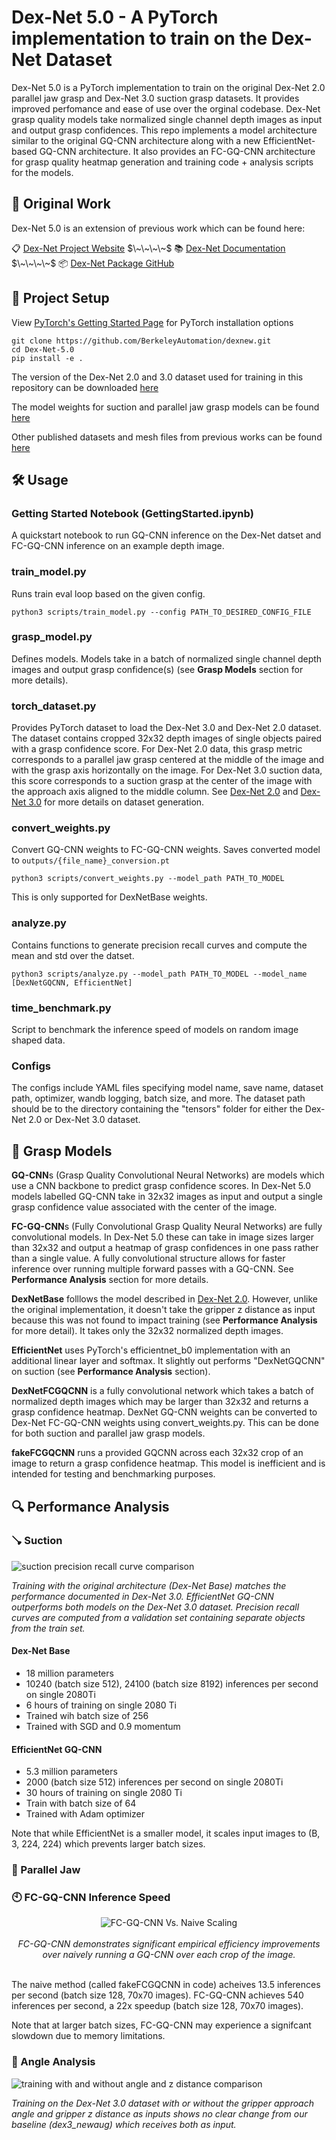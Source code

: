 # Dex-Net 5.0 - A PyTorch implementation to train on the Dex-Net Dataset
Dex-Net 5.0 is a PyTorch implementation to train on the original Dex-Net 2.0 parallel jaw grasp and Dex-Net 3.0 suction grasp datasets. It provides improved perfomance and ease of use over the orginal codebase. Dex-Net grasp quality models take normalized single channel depth images as input and output grasp confidences. This repo implements a model architecture similar to the original GQ-CNN architecture along with a new EfficientNet-based GQ-CNN architecture. It also provides an FC-GQ-CNN architecture for grasp quality heatmap generation and training code + analysis scripts for the models.

## 📝 Original Work
Dex-Net 5.0 is an extension of previous work which can be found here:

📋 [Dex-Net Project Website](https://berkeleyautomation.github.io/dex-net/) $\~\~\~\~$ 📚 [Dex-Net Documentation](https://berkeleyautomation.github.io/dex-net/code.html)  $\~\~\~\~$ 📦 [Dex-Net Package GitHub](https://github.com/BerkeleyAutomation/dex-net)

## 🚧 Project Setup

View [PyTorch's Getting Started Page](https://pytorch.org/get-started/locally/) for PyTorch installation options

```
git clone https://github.com/BerkeleyAutomation/dexnew.git
cd Dex-Net-5.0
pip install -e .
```

The version of the Dex-Net 2.0 and 3.0 dataset used for training in this repository can be downloaded [here](https://drive.google.com/file/d/1sQakDHBZDr9tZECQH6xS0BnhzS5nNRJG/view?usp=sharing) 

The model weights for suction and parallel jaw grasp models can be found [here](https://drive.google.com/drive/folders/1FKs4O_Ss6NIEOa5PqrsZL8kbmZ_JxkuB?usp=sharing)

Other published datasets and mesh files from previous works can be found [here](https://drive.google.com/drive/u/1/folders/1-6o1-AlZs-1WWLreMa1mbWnXoeIEi14t)


## 🛠️ Usage

### Getting Started Notebook (GettingStarted.ipynb)

A quickstart notebook to run GQ-CNN inference on the Dex-Net datset and FC-GQ-CNN inference on an example depth image.

### train_model.py

Runs train eval loop based on the given config.

```
python3 scripts/train_model.py --config PATH_TO_DESIRED_CONFIG_FILE
```



### grasp_model.py

Defines models. Models take in a batch of normalized single channel depth images and output grasp confidence(s) (see **Grasp Models** section for more details).

### torch_dataset.py

Provides PyTorch dataset to load the Dex-Net 3.0 and Dex-Net 2.0 dataset. The dataset contains cropped 32x32 depth images of single objects paired with a grasp confidence score. For Dex-Net 2.0 data, this grasp metric corresponds to a parallel jaw grasp centered at the middle of the image and with the grasp axis horizontally on the image. For Dex-Net 3.0 suction data, this score corresponds to a suction grasp at the center of the image with the approach axis aligned to the middle column. See [Dex-Net 2.0](https://arxiv.org/abs/1703.09312) and [Dex-Net 3.0](https://arxiv.org/abs/1709.06670) for more details on dataset generation.

### convert_weights.py

Convert GQ-CNN weights to FC-GQ-CNN weights. Saves converted model to   `outputs/{file_name}_conversion.pt`


```
python3 scripts/convert_weights.py --model_path PATH_TO_MODEL
```

This is only supported for DexNetBase weights.

### analyze.py

Contains functions to generate precision recall curves and compute the mean and std over the datset.

```
python3 scripts/analyze.py --model_path PATH_TO_MODEL --model_name [DexNetGQCNN, EfficientNet]
```

### time_benchmark.py

Script to benchmark the inference speed of models on random image shaped data.

### Configs

The configs include YAML files specifying model name, save name, dataset path, optimizer, wandb logging, batch size, and more. The dataset path should be to the directory containing the "tensors" folder for either the Dex-Net 2.0 or Dex-Net 3.0 dataset.

## 🧠 Grasp Models

**GQ-CNN**s (Grasp Quality Convolutional Neural Networks) are models which use a CNN backbone to predict grasp confidence scores. In Dex-Net 5.0 models labelled GQ-CNN take in 32x32 images as input and output a single grasp confidence value associated with the center of the image.

**FC-GQ-CNN**s (Fully Convolutional Grasp Quality Neural Networks) are fully convolutional models. In Dex-Net 5.0 these can take in image sizes larger than 32x32 and output a heatmap of grasp confidences in one pass rather than a single value. A fully convolutional structure allows for faster inference over running multiple forward passes with a GQ-CNN. See **Performance Analysis** section for more details.

**DexNetBase** folllows the model described in [Dex-Net 2.0](https://arxiv.org/pdf/1703.09312.pdf). However, unlike the original implementation, it doesn't take the gripper z distance as input because this was not found to impact training (see **Performance Analysis** for more detail). It takes only the 32x32 normalized depth images. 

**EfficientNet** uses PyTorch's efficientnet_b0 implementation with an additional linear layer and softmax. It slightly out performs "DexNetGQCNN" on suction (see **Performance Analysis** section).

**DexNetFCGQCNN** is a fully convolutional network which takes a batch of normalized depth images which may be larger than 32x32 and returns a grasp confidence heatmap. DexNet GQ-CNN weights can be converted to Dex-Net FC-GQ-CNN weights using convert_weights.py. This can be done for both suction and parallel jaw grasp models.

**fakeFCGQCNN** runs a provided GQCNN across each 32x32 crop of an image to return a grasp confidence heatmap. This model is inefficient and is intended for testing and benchmarking purposes.

## 🔍 Performance Analysis

### 🪠 Suction
![suction precision recall curve comparison](README_images/Suction_GQCNN_Comparison.jpg)

*Training with the original architecture (Dex-Net Base) matches the performance documented in Dex-Net 3.0. EfficientNet GQ-CNN outperforms both models on the Dex-Net 3.0 dataset. Precision recall curves are computed from a validation set containing separate objects from the train set.*

#### Dex-Net Base
- 18 million parameters
- 10240 (batch size 512), 24100 (batch size 8192) inferences per second on single 2080Ti
- 6 hours of training on single 2080 Ti
- Trained wih batch size of 256
- Trained with SGD and 0.9 momentum

#### EfficientNet GQ-CNN
- 5.3 million parameters
- 2000 (batch size 512) inferences per second on single 2080Ti
- 30 hours of training on single 2080 Ti
- Train with batch size of 64
- Trained with Adam optimizer

Note that while EfficientNet is a smaller model, it scales input images to (B, 3, 224, 224) which prevents larger batch sizes.

### 🦈 Parallel Jaw

### 🕙 FC-GQ-CNN Inference Speed

<p align="center">
  <img alt="FC-GQ-CNN Vs. Naive Scaling" src="README_images/fcgqcnn_time_scale.jpg"><br><br>
  <i>FC-GQ-CNN demonstrates significant empirical efficiency improvements over naively running a GQ-CNN over each crop of the image.</i>
  <br><br>
</p>

The naive method (called fakeFCGQCNN in code) acheives 13.5 inferences per second (batch size 128, 70x70 images). FC-GQ-CNN achieves 540 inferences per second, a 22x speedup (batch size 128, 70x70 images).

Note that at larger batch sizes, FC-GQ-CNN may experience a signifcant slowdown due to memory limitations.

### 📐 Angle Analysis

![training with and without angle and z distance comparison](README_images/AngleNoAnglePlot.png)

*Training on the Dex-Net 3.0 dataset with or without the gripper approach angle and gripper z distance as inputs shows no clear change from our baseline (dex3_newaug) which receives both as input.*

